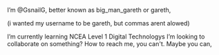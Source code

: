 I’m @GsnailG, better known as big_man_gareth or gareth,

(i wanted my username to be gareth, but commas arent alowed)

I’m currently learning NCEA Level 1 Digital Technologys
I’m looking to collaborate on something?
How to reach me, you can't.
Maybe you can, 

<!---
GsnailG/GsnailG is a ✨ special ✨ repository because its `README.md` (this file) appears on your GitHub profile.
You can click the Preview link to take a look at your changes.
--->
